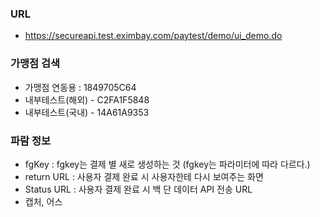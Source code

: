 ### URL
- https://secureapi.test.eximbay.com/paytest/demo/ui_demo.do  


### 가맹점 검색  

- 가맹점 연동용 : 1849705C64  
- 내부테스트(해외) - C2FA1F5848  
- 내부테스트(국내) - 14A61A9353  

### 파람 정보

- fgKey :  fgkey는 결제 별 새로 생성하는 것 (fgkey는 파라미터에 따라 다르다.)
- return URL : 사용자 결제 완료 시 사용자한테 다시 보여주는 화면
- Status URL : 사용자 결제 완료 시 백 단 데이터 API 전송 URL  
- 캡처, 어스


